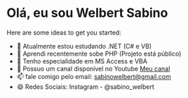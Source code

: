 <H1>Olá, eu sou Welbert Sabino</H1>

Here are some ideas to get you started:

- 🔭 Atualmente estou estudando .NET (C# e VB)
- 🌱 Aprendi recentemente sobe PHP (Projeto está público)
- 👯 Tenho especialidade em MS Access e VBA
- 🤔 Possuo um canal disponível no Youtube <a href="https://www.youtube.com/WelbertSabino">Meu canal</a>
- 📫 fale comigo pelo email: sabinowelbert@gmail.com
- 😄 Redes Sociais: Instagram - @sabino_welbert
